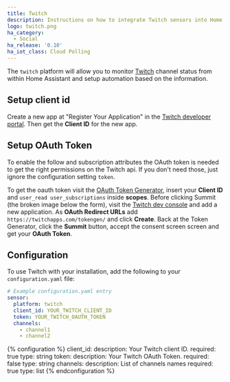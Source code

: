 ```yaml
---
title: Twitch
description: Instructions on how to integrate Twitch sensors into Home Assistant.
logo: twitch.png
ha_category:
  - Social
ha_release: '0.10'
ha_iot_class: Cloud Polling
---
```


The `twitch` platform will allow you to monitor [Twitch](https://www.twitch.tv/) channel status from within Home Assistant and setup automation based on the information.

## Setup client id

Create a new app at "Register Your Application" in the [Twitch developer portal](https://glass.twitch.tv/console/apps). Then get the __Client ID__ for the new app.

## Setup OAuth Token

To enable the follow and subscription attributes the OAuth token is needed to get the right permissions on the Twitch api.
If you don't need those, just ignore the configuration setting `token`.

To get the oauth token visit the [OAuth Token Generator](https://twitchapps.com/tokengen/#), insert your __Client ID__ and `user_read user_subscriptions` inside __scopes__.
Before clicking Summit (the broken image below the form), visit the [Twitch dev console](https://dev.twitch.tv/console) and add a new application.
As __OAuth Redirect URLs__ add `https://twitchapps.com/tokengen/` and click __Create__.
Back at the Token Generator, click the __Summit__ button, accept the consent screen screen and get your __OAuth Token__.

## Configuration

To use Twitch with your installation, add the following to your `configuration.yaml` file:

```yaml
# Example configuration.yaml entry
sensor:
  platform: twitch
  client_id: YOUR_TWITCH_CLIENT_ID
  token: YOUR_TWITCH_OAUTH_TOKEN
  channels:
    - channel1
    - channel2
```

{% configuration %}
client_id:
  description: Your Twitch client ID.
  required: true
  type: string
token:
  description: Your Twitch OAuth Token.
  required: false
  type: string
channels:
  description: List of channels names
  required: true
  type: list
{% endconfiguration %}
